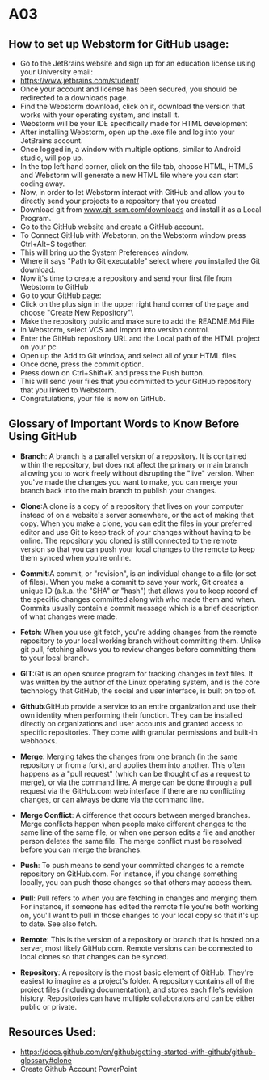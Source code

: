# A03
## How to set up Webstorm for GitHub usage:
- Go to the JetBrains website and sign up for an education license using your University email:
- https://www.jetbrains.com/student/
- Once your account and license has been secured, you should be redirected to a downloads page.
- Find the Webstorm download, click on it, download the version that works with your operating system, and install it.
- Webstorm will be your IDE specifically made for HTML development
- After installing Webstorm, open up the .exe file and log into your JetBrains account. 
- Once logged in, a window with multiple options, similar to Android studio, will pop up.
- In the top left hand corner, click on the file tab, choose HTML, HTML5 and Webstorm will generate a new HTML file where you can start coding away.
- Now, in order to let Webstorm interact with GitHub and allow you to directly send your projects to a repository that you created
- Download git from www.git-scm.com/downloads and install it as a Local Program.
- Go to the GitHub website and create a GitHub account.
- To Connect GitHub with Webstorm, on the Webstorm window press Ctrl+Alt+S together.
- This will bring up the System Preferences window.
- Where it says "Path to Git executable" select where you installed the Git download. 
- Now it's time to create a repository and send your first file from Webstorm to GitHub
- Go to your GitHub page:
- Click on the plus sign in the upper right hand corner of the page and choose "Create New Repository"\
- Make the repository public and make sure to add the README.Md File
- In Webstorm, select VCS and Import into version control.
- Enter the GitHub repository URL and the Local path of the HTML project on your pc
- Open up the Add to Git window, and select all of your HTML files.
- Once done, press the commit option.
- Press down on Ctrl+Shift+K and press the Push button.
- This will send your files that you committed to your GitHub repository that you linked to Webstorm. 
- Congratulations, your file is now on GitHub.

## Glossary of Important Words to Know Before Using GitHub
- **Branch**: A branch is a parallel version of a repository. It is contained within the repository, but does not affect the primary or main branch allowing you to work freely without disrupting the "live" version. When you've made the changes you want to make, you can merge your branch back into the main branch to publish your changes.
- **Clone**:A clone is a copy of a repository that lives on your computer instead of on a website's server somewhere, or the act of making that copy. When you make a clone, you can edit the files in your preferred editor and use Git to keep track of your changes without having to be online. The repository you cloned is still connected to the remote version so that you can push your local changes to the remote to keep them synced when you're online.


- **Commit**:A commit, or "revision", is an individual change to a file (or set of files). When you make a commit to save your work, Git creates a unique ID (a.k.a. the "SHA" or "hash") that allows you to keep record of the specific changes committed along with who made them and when. Commits usually contain a commit message which is a brief description of what changes were made.


- **Fetch**: When you use git fetch, you're adding changes from the remote repository to your local working branch without committing them. Unlike git pull, fetching allows you to review changes before committing them to your local branch.


- **GIT**:Git is an open source program for tracking changes in text files. It was written by the author of the Linux operating system, and is the core technology that GitHub, the social and user interface, is built on top of.


- **Github**:GitHub provide a service to an entire organization and use their own identity when performing their function. They can be installed directly on organizations and user accounts and granted access to specific repositories. They come with granular permissions and built-in webhooks.


- **Merge**: Merging takes the changes from one branch (in the same repository or from a fork), and applies them into another. This often happens as a "pull request" (which can be thought of as a request to merge), or via the command line. A merge can be done through a pull request via the GitHub.com web interface if there are no conflicting changes, or can always be done via the command line.


- **Merge Conflict**: A difference that occurs between merged branches. Merge conflicts happen when people make different changes to the same line of the same file, or when one person edits a file and another person deletes the same file. The merge conflict must be resolved before you can merge the branches.


- **Push**: To push means to send your committed changes to a remote repository on GitHub.com. For instance, if you change something locally, you can push those changes so that others may access them.


- **Pull**: Pull refers to when you are fetching in changes and merging them. For instance, if someone has edited the remote file you're both working on, you'll want to pull in those changes to your local copy so that it's up to date. See also fetch.


- **Remote**: This is the version of a repository or branch that is hosted on a server, most likely GitHub.com. Remote versions can be connected to local clones so that changes can be synced.


- **Repository**: A repository is the most basic element of GitHub. They're easiest to imagine as a project's folder. A repository contains all of the project files (including documentation), and stores each file's revision history. Repositories can have multiple collaborators and can be either public or private.

## Resources Used:
- https://docs.github.com/en/github/getting-started-with-github/github-glossary#clone
- Create Github Account PowerPoint
